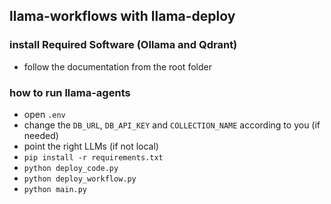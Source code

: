## llama-workflows with llama-deploy

### install Required Software (Ollama and Qdrant)
- follow the documentation from the root folder

### how to run llama-agents
- open `.env`
- change the `DB_URL`, `DB_API_KEY` and `COLLECTION_NAME` according to you (if needed)
- point the right LLMs (if not local)
- `pip install -r requirements.txt`
- `python deploy_code.py`
- `python deploy_workflow.py`
- `python main.py`
